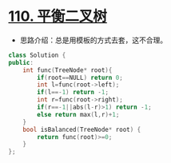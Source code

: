 # [110. 平衡二叉树](https://leetcode-cn.com/problems/balanced-binary-tree/)

+ 思路介绍：总是用模板的方式去套，这不合理。

```cpp
class Solution {
public:
    int func(TreeNode* root){
        if(root==NULL) return 0;
        int l=func(root->left);
        if(l==-1) return -1;
        int r=func(root->right);
        if(r==-1||abs(l-r)>1) return -1;
        else return max(l,r)+1;
    }
    bool isBalanced(TreeNode* root) {
        return func(root)>=0;
    }
};
```
